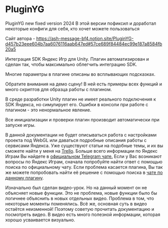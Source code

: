 # PluginYG
PluginYG new fixed version 2024
В этой версии пофиксил и доработал некоторые конфиги для себя, кто хочет можете пользоваться

Сайт автора - https://ash-message-bf4.notion.site/PluginYG-d457b23eee604b7aa6076116aab647ed#57ce689f84484ec99e187a8584fb20a5

Интеграция SDK Яндекс Игр для Unity. Плагин автоматизирован и сделан так, чтобы максимально облегчить интеграцию SDK.

Многие параметры в плагине описаны во всплывающих подсказках.

Обратите внимания на демо сцену! В ней есть примеры всех функций и много скриптов для образца работы с плагином.

В среде разработки Unity плагин не имеет реального подключения к SDK Яндекса, но симулирует его. Ошибки в консоли при работе с плагином - это ненормальное явление.

Все инициализации и проверки плагин производит автоматически при запуске игры.

В данной документации не будет описываться работа с настройками проекта под WebGL или даваться подробные описания работы с сервисами Яндекса. Уже существуют статьи на подобные темы, и их вы сможете найти у меня на [Trello](https://trello.com/b/Wd4wWOp1/yandexgame-plugin). Больше всего информации по Яндекс Играм Вы найдете в [официальном Telegram чате.](https://t.me/yagamedev) Если у Вас возникают вопросы по Яндекс Играм, сначала попробуйте найти ответ с помощью поиска по официальному чату. Если проблема касается плагина, Вы так же можете попробовать найти её решение с помощью поиска в [чате по данному плагину](https://t.me/yandexgame_plugin).

Изначально был сделан видео-урок. Но на данный момент он не объясняет новые функции. Это не проблема, новые функции было бы логичнее объяснить в новых отдельных видео. Проблема в том, что некоторые моменты поменялись. Всё же, основная суть в видео остаётся неизменной! Поэтому советую прочитать документацию и посмотреть видео. В видео есть много полезной информации, которая хорошо усваивается визуально.
